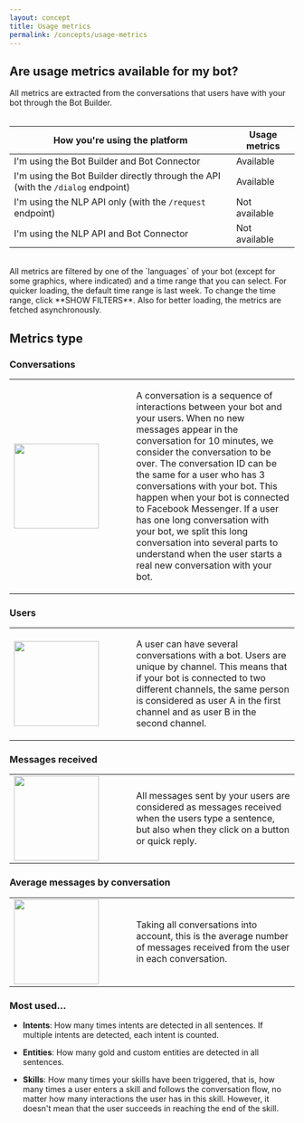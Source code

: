 ```yaml
---
layout: concept
title: Usage metrics
permalink: /concepts/usage-metrics
---
```


## Are usage metrics available for my bot?

All metrics are extracted from the conversations that users have with your bot through the Bot Builder.
<br><br>

| How you're using the platform | Usage metrics |
| ----------------------------- | ------------- |
| I'm using the Bot Builder and Bot Connector | Available |
| I'm using the Bot Builder directly through the API (with the `/dialog` endpoint) | Available |
| I'm using the NLP API only (with the `/request` endpoint) | Not available |
| I'm using the NLP API and Bot Connector | Not available |

<br>
All metrics are filtered by one of the `languages` of your bot (except for some graphics, where indicated) and a time range that you can select. For quicker loading, the default time range is last week. To change the time range, click **SHOW FILTERS**. Also for better loading, the metrics are fetched asynchronously.

## Metrics type

### Conversations

<table>
<tr>
<td width='200px'>
<img class='custom' src='https://cdn.cai.tools.sap/website/bot-analytics/recast-ai-analytics-conversation.svg' width='150px'>
</td>
<td>
<p>
A conversation is a sequence of interactions between your bot and your users. When no new messages appear in the conversation for 10 minutes, we consider the conversation to be over.
The conversation ID can be the same for a user who has 3 conversations with your bot. This happen when your bot is connected to Facebook Messenger. If a user has one long conversation with your bot, we split this long conversation into several parts to understand when the user starts a real new conversation with your bot. 
</p>
</td>
</tr>
</table>

### Users

<table>
<tr>
<td width='200px'>
<img class='custom' src='https://cdn.cai.tools.sap/website/bot-analytics/recast-ai-analytics-users.svg' width='150px'>
</td>
<td>
<p>
A user can have several conversations with a bot. Users are unique by channel. This means that if your bot is connected to two different channels, the same person is considered as user A in the first channel and as user B in the second channel.
</p>
</td>
</tr>
</table>


### Messages received


<table>
<tr>
<td width='200px'>
<img class='custom' src='https://cdn.cai.tools.sap/website/bot-analytics/recast-ai-analytics-one-message.svg' width='150px'>
</td>
<td>
<p>
All messages sent by your users are considered as messages received when the users type a sentence, but also when they click on a button or quick reply.
</p>
</td>
</tr>
</table>


### Average messages by conversation

<table>
<tr>
<td width='200px'>
<img class='custom' src='https://cdn.cai.tools.sap/website/bot-analytics/recast-ai-analytics-average-messages.svg' width='150px'>
</td>
<td>
<p>
Taking all conversations into account, this is the average number of messages received from the user in each conversation.
</p>
</td>
</tr>
</table>

### Most used...

* **Intents**:  How many times intents are detected in all sentences. If multiple intents are detected, each intent is counted.

* **Entities**: How many gold and custom entities are detected in all sentences.

* **Skills**: How many times your skills have been triggered, that is, how many times a user enters a skill and follows the conversation flow, no matter how many interactions the user has in this skill. However, it doesn't mean that the user succeeds in reaching the end of the skill.
